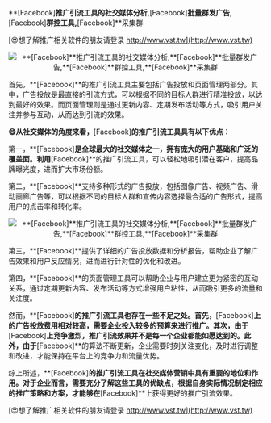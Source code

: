 **[Facebook]**推广引流工具的社交媒体分析,**[Facebook]**批量群发广告,**[Facebook]**群控工具,**[Facebook]**采集群

[😍想了解推广相关软件的朋友请登录 http://www.vst.tw](http://www.vst.tw)

 <center><img src="https://vst.tw/MP4/tuiguang/png/2.png" alt="**[Facebook]**推广引流工具的社交媒体分析,**[Facebook]**批量群发广告,**[Facebook]**群控工具,**[Facebook]**采集群"></center>

首先，**[Facebook]**的推广引流工具主要包括广告投放和页面管理两部分。其中，广告投放是最直接的引流方式，可以根据不同的目标人群进行精准投放，以达到最好的效果。而页面管理则是通过更新内容、定期发布活动等方式，吸引用户关注并参与互动，从而达到引流的效果。

**😄从社交媒体的角度来看，**[Facebook]**的推广引流工具具有以下优点：**

第一，**[Facebook]**是全球最大的社交媒体之一，拥有庞大的用户基础和广泛的覆盖面。利用**[Facebook]**的推广引流工具，可以轻松地吸引潜在客户，提高品牌曝光度，进而扩大市场份额。

第二，**[Facebook]**支持多种形式的广告投放，包括图像广告、视频广告、滑动画廊广告等，可以根据不同的目标人群和宣传内容选择最合适的广告形式，提高用户的点击率和转化率。

 <center><img src="https://vst.tw/MP4/tuiguang/png/1.png" alt="**[Facebook]**推广引流工具的社交媒体分析,**[Facebook]**批量群发广告,**[Facebook]**群控工具,**[Facebook]**采集群"></center>

第三，**[Facebook]**提供了详细的广告投放数据和分析报告，帮助企业了解广告效果和用户反应情况，进而进行针对性的优化和改进。

第四，**[Facebook]**的页面管理工具可以帮助企业与用户建立更为紧密的互动关系，通过定期更新内容、发布活动等方式增强用户粘性，从而吸引更多的流量和关注度。

然而，**[Facebook]**的推广引流工具也存在一些不足之处。首先，**[Facebook]**上的广告投放费用相对较高，需要企业投入较多的预算来进行推广。其次，由于**[Facebook]**上竞争激烈，推广引流效果并不是每一个企业都能如愿达到的。此外，由于**[Facebook]**的算法不断更新，企业需要时刻关注变化，及时进行调整和改进，才能保持在平台上的竞争力和流量优势。

综上所述，**[Facebook]**的推广引流工具在社交媒体营销中具有重要的地位和作用。对于企业而言，需要充分了解这些工具的优缺点，根据自身实际情况制定相应的推广策略和方案，才能够在**[Facebook]**上获得更好的推广引流效果。

[😍想了解推广相关软件的朋友请登录 http://www.vst.tw](http://www.vst.tw)



